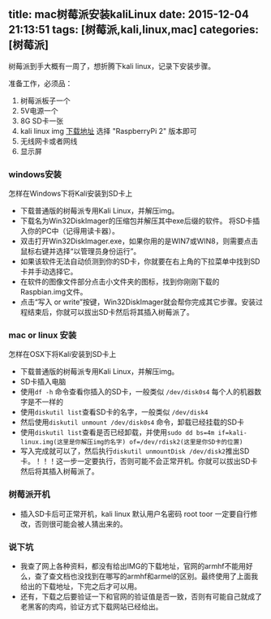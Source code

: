 title: mac树莓派安装kaliLinux
date: 2015-12-04 21:13:51
tags: [树莓派,kali,linux,mac]
categories: [树莓派]
---
树莓派到手大概有一周了，想折腾下kali linux，记录下安装步骤。

准备工作，必须品：
1. 树莓派板子一个
2. 5V电源一个
3. 8G SD卡一张
4. kali linux img [下载地址](https://www.offensive-security.com/kali-linux-vmware-arm-image-download/) 选择 "RaspberryPi 2" 版本即可
5. 无线网卡或者网线
6. 显示屏

### windows安装
怎样在Windows下将Kali安装到SD卡上
- 下载普通版的树莓派专用Kali Linux，并解压img。
- 下载名为Win32DiskImager的压缩包并解压其中exe后缀的软件。
将SD卡插入你的PC中（记得用读卡器）。
- 双击打开Win32DiskImager.exe，如果你用的是WIN7或WIN8，则需要点击鼠标右键并选择“以管理员身份运行”。
- 如果该软件无法自动侦测到你的SD卡，你就要在右上角的下拉菜单中找到SD卡并手动选择它。
- 在软件的图像文件部分点击小文件夹的图标，找到你刚刚下载的Raspbian.img文件。
- 点击“写入 or write”按键，Win32DiskImager就会帮你完成其它步骤。安装过程结束后，你就可以拔出SD卡然后将其插入树莓派了。

### mac or linux 安装
怎样在OSX下将Kali安装到SD卡上
- 下载普通版的树莓派专用Kali Linux，并解压img。
- SD卡插入电脑
- 使用`df -h` 命令查看你插入的SD卡，一般类似 `/dev/disk0s4` 每个人的机器数字是不一样的
- 使用`diskutil list`查看SD卡的名字，一般类似  `/dev/disk4`
- 然后使用`diskutil unmount /dev/disk0s4` 命令，卸载已经挂载的SD卡
- 使用`diskutil list`查看是否已经卸载，并使用`sudo dd bs=4m if=kali-linux.img(这里是你解压img的名字) of=/dev/rdisk2(这里是你SD卡的位置)`
- 写入完成就可以了，然后执行`diskutil unmountDisk /dev/disk2`推出SD卡。！！！这一步一定要执行，否则可能不会正常开机。你就可以拔出SD卡然后将其插入树莓派了。

### 树莓派开机
- 插入SD卡后可正常开机，kali linux 默认用户名密码 root toor 一定要自行修改，否则很可能会被人猜出来的。

### 说下坑
- 我查了网上各种资料，都没有给出IMG的下载地址，官网的armhf不能用好么，查了查文档也没找到在哪写的armhf和armel的区别。最终使用了上面我给出的下载地址，下完之后才可以用。
- 还有，下载之后要验证一下和官网的验证值是否一致，否则有可能自己就成了老黑客的肉鸡，验证方式下载网站已经给出。
